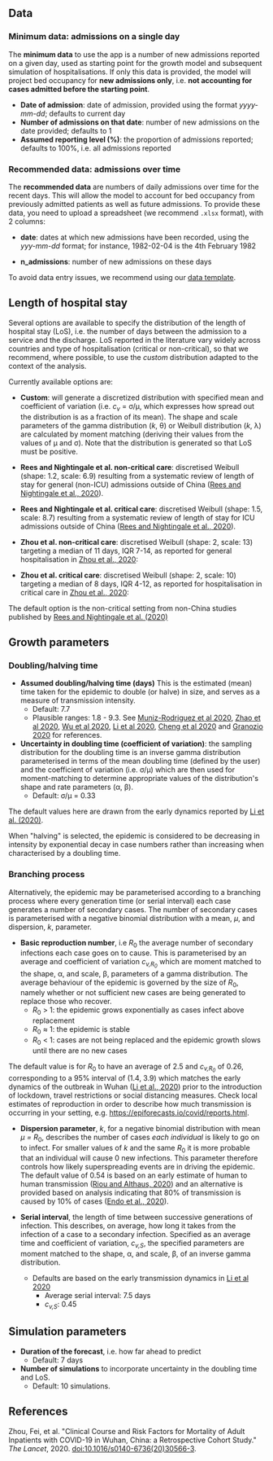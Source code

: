 
## Data

### Minimum data: admissions on a single day

The **minimum data** to use the app is a number of new admissions reported on a
given day, used as starting point for the growth model and subsequent simulation
of hospitalisations. If only this data is provided, the model will project bed
occupancy for **new admissions only**, i.e. **not accounting for cases admitted
before the starting point**.

* **Date of admission**: date of admission, provided using the format
  *yyyy-mm-dd*; defaults to current day
* **Number of admissions on that date**: number of new admissions on the date
  provided; defaults to 1
* **Assumed reporting level (%)**: the proportion of admissions reported;
  defaults to 100%, i.e. all admissions reported

 
### Recommended data: admissions over time

The **recommended data** are numbers of daily admissions over time for the
recent days. This will allow the model to account for bed occupancy from
previously admitted patients as well as future admissions. To provide these
data, you need to upload a spreadsheet (we recommend `.xlsx` format), with 2
columns:

* **date**: dates at which new admissions have been recorded, using the
  *yyy-mm-dd* format; for instance, 1982-02-04 is the 4th February 1982
  
* **n_admissions**: number of new admissions on these days

To avoid data entry issues, we recommend using our 
<a href="https://github.com/thibautjombart/covid19_bed_occupancy/blob/master/app/extra/data_model.xlsx?raw=true"> data template</a>.


 

## Length of hospital stay

Several options are available to specify the distribution of the length of
hospital stay (LoS), i.e. the number of days between the admission to a service
and the discharge. LoS reported in the literature vary widely across countries
and type of hospitalisation (critical or non-critical), so that we recommend,
where possible, to use the *custom* distribution adapted to the context of the
analysis.

Currently available options are:

* **Custom**: will generate a discretized distribution with specified mean and
  coefficient of variation (i.e. <i>c<sub>v</sub></i> = &sigma;/&mu;, which expresses how spread out the
  distribution is as a fraction of its mean). The shape and scale parameters of
  the gamma distribution (_k_,  &theta;) or Weibull distribution (_k_,  &lambda;) are calculated by moment matching (deriving their 
  values from the values of &mu; and &sigma;). Note that the distribution is generated so that LoS
  must be positive.

* **Rees and Nightingale et al. non-critical care**: discretised Weibull (shape: 1.2, scale: 6.9) resulting from a systematic review of length of stay for general (non-ICU) admissions outside of China ([Rees and Nightingale et al., 2020](https://doi.org/10.1101/2020.04.30.20084780)).

* **Rees and Nightingale et al. critical care**: discretised Weibull (shape: 1.5, scale: 8.7) resulting from a systematic review of length of stay for ICU admissions outside of China ([Rees and Nightingale et al., 2020](https://doi.org/10.1101/2020.04.30.20084780)).

* **Zhou et al. non-critical care**: discretised Weibull (shape: 2, scale: 13) targeting a median of 11
    days, IQR 7-14, as reported for general hospitalisation in <a
	href="https://www.thelancet.com/journals/lancet/article/PIIS0140-6736(20)30566-3/fulltext">Zhou
	et al., 2020</a>:


* **Zhou et al. critical care**: discretised Weibull (shape: 2, scale: 10) targeting a median of 8
    days, IQR 4-12, as reported for hospitalisation in critical care in <a
	href="https://www.thelancet.com/journals/lancet/article/PIIS0140-6736(20)30566-3/fulltext">Zhou
	et al., 2020</a>:

The default option is the non-critical setting from non-China studies published by [Rees and Nightingale et al.  (2020)](https://doi.org/10.1101/2020.04.30.20084780)
  
## Growth parameters

### Doubling/halving time

* **Assumed doubling/halving time (days)** This is the estimated (mean) time taken for the epidemic to double (or halve) in size, and serves as a measure of transmission intensity.
    + Default: 7.7
    + Plausible ranges: 1.8 - 9.3. See [Muniz-Rodriguez et al 2020](https://doi.org/10.3201/eid2608.200219), [Zhao et al 2020](https://www.medrxiv.org/content/medrxiv/early/2020/02/29/2020.02.26.20028449.full.pdf), [Wu et al 2020](https://www.nature.com/articles/s41591-020-0822-7), [Li et al 2020](https://www.nejm.org/doi/full/10.1056/NEJMoa2001316), [Cheng et al 2020](https://link.springer.com/content/pdf/10.1007/s15010-020-01401-y.pdf) and [Granozio 2020](https://arxiv.org/ftp/arxiv/papers/2003/2003.08661.pdf) for references. 
* **Uncertainty in doubling time (coefficient of variation)**: the sampling
  distribution for the doubling time is an inverse gamma distribution
  parameterised in terms of the mean doubling time (defined by the user) and the
  coefficient of variation (i.e. &sigma;/&mu;) which are then used for moment-matching
  to determine appropriate values of the distribution's shape and rate parameters (&alpha;, &beta;).
    + Default: &sigma;/&mu; = 0.33

The default values here are drawn from the early dynamics reported by <a href="https://www.nejm.org/doi/full/10.1056/NEJMoa2001316">Li et al. (2020)</a>.

When "halving" is selected, the epidemic is considered to be decreasing in intensity by exponential decay in case numbers rather than increasing when characterised by a doubling time.

### Branching process

Alternatively, the epidemic may be parameterised according to a branching process where every generation time (or serial interval) each case generates a number of secondary cases. The number of secondary cases is parameterised with a negative binomial distribution with a mean, <i>&mu;</i>, and dispersion, _k_, parameter.

* **Basic reproduction number**, i.e <i>R</i><sub>0</sub> the average number of secondary infections each case goes on to cause. This is parameterised by an average and coefficient of variation <i>c<sub>v,R<sub>0</sub></sub></i> which are moment matched to the shape, &alpha;, and scale, &beta;, parameters of a gamma distribution. The average behaviour of the epidemic is governed by the size of <i>R</i><sub>0</sub>, namely whether or not sufficient new cases are being generated to replace those who recover.
    - <i>R</i><sub>0</sub> &gt; 1: the epidemic grows exponentially as cases infect above replacement
    - <i>R</i><sub>0</sub> &asymp; 1: the epidemic is stable 
    - <i>R</i><sub>0</sub> &lt; 1: cases are not being replaced and the epidemic growth slows until there are no new cases
    
The default value is for <i>R</i><sub>0</sub> to have an average of 2.5 and <i>c<sub>v,R<sub>0</sub></sub></i> of 0.26, corresponding to a 95% interval of (1.4, 3.9) which matches the early dynamics of the outbreak in Wuhan ([Li et al., 2020](https://doi.org/10.1056/NEJMoa2001316)) prior to the introduction of lockdown, travel restrictions or social distancing measures. Check local estimates of reproduction in order to describe how much transmission is occurring in your setting, e.g. https://epiforecasts.io/covid/reports.html.  

* **Dispersion parameter**, <i>k</i>, for a negative binomial distribution with mean <i>&mu; = R</i><sub>0</sub>, describes the number of cases <i>each individual</i> is likely to go on to infect. For smaller values of <i>k</i> and the same <i>R</i><sub>0</sub> it is more probable that an individual will cause 0 new infections. This parameter therefore controls how likely superspreading events are in driving the epidemic. The default value of 0.54 is based on an early estimate of human to human transmission ([Riou and Althaus, 2020](https://doi.org/10.2807/1560-7917.ES.2020.25.4.2000058)) and an alternative is provided based on analysis indicating that 80% of transmission is caused by 10% of cases ([Endo et al., 2020](https://doi.org/10.12688/wellcomeopenres.15842.1)).

* **Serial interval**, the length of time between successive generations of infection. This describes, on average, how long it takes from the infection of a case to a secondary infection. Specified as an average time and coefficient of variation, <i>c<sub>v,S</sub></i>, the specified parameters are moment matched to the shape, &alpha;, and scale, &beta;, of an inverse gamma distribution.
    * Defaults are based on the early transmission dynamics in [Li et al 2020](https://www.nejm.org/doi/full/10.1056/NEJMoa2001316)
        - Average serial interval: 7.5 days
        - <i>c<sub>v,S</sub></i>: 0.45

## Simulation parameters

* **Duration of the forecast**, i.e. how far ahead to predict
  - Default: 7 days
* **Number of simulations** to incorporate uncertainty in the doubling time and LoS.
  - Default: 10 simulations.




## References

Zhou, Fei, et al. "Clinical Course and Risk Factors for Mortality of Adult Inpatients with COVID-19 in Wuhan, China: a Retrospective Cohort Study." _The Lancet_, 2020. <a href="https://doi.org/10.1016/s0140-6736(20)30566-3">doi:10.1016/s0140-6736(20)30566-3</a>.


